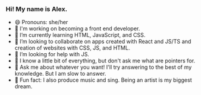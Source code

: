 ### Hi! My name is Alex.

- 😄 Pronouns: she/her
- 🔭 I'm working on becoming a front end developer.
- 🌱 I’m currently learning HTML, JavaScript, and CSS.
- 👯 I’m looking to collaborate on apps created with React and JS/TS and creation of websites with CSS, JS, and HTML. 
- 🤔 I’m looking for help with JS.
- 📖 I know a little bit of everything, but don't ask me what are pointers for. 
- 💬 Ask me about whatever you want! I'll try answering to the best of my knowledge. But I am slow to answer.
- 🎵 Fun fact: I also produce music and sing. Being an artist is my biggest dream.

<!--
**starfishthestarfish/starfishthestarfish** is a ✨ _special_ ✨ repository because its `README.md` (this file) appears on your GitHub profile.
- 🔭 I'm currently working on becoming a front end developer.
- 🌱 I’m currently learning Java (Yes, this doesn't make sense with what I just said. But I am a student and that's my current course).
- 👯 I’m looking to collaborate on apps created with React and JS/TS and creation of websites with CSS, JS, and HTML. 
- 🤔 I’m looking for help with JS :,D. I also don't know what's a pointer for in C++.
- 💬 Ask me about whatever you want! I'll try answering to the best of knowledge. 
- 😄 Pronouns: she/her
- 🎵 Fun fact: I also produce music and sing. Being an artist is my biggest dream. 
-->
